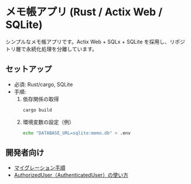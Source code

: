 # メモ帳アプリ (Rust / Actix Web / SQLite)

シンプルなメモ帳アプリです。Actix Web + SQLx + SQLite を採用し、リポジトリ層で永続化処理を分離しています。

## セットアップ
- 必須: Rust/cargo, SQLite
- 手順:
  1. 依存関係の取得
     ```bash
     cargo build
     ```
  2. 環境変数の設定（例）
     ```bash
     echo "DATABASE_URL=sqlite:memo.db" > .env
     ```

## 開発者向け
- [マイグレーション手順](docs/migrations.md)
- [AuthorizedUser（AuthenticatedUser）の使い方](docs/authorized_user.md)
